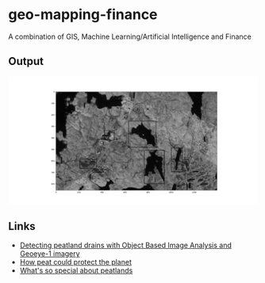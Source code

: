 # geo-mapping-finance
A combination of GIS, Machine Learning/Artificial Intelligence and Finance

## Output
![Bounding Box](Export/Bounding_Box.png)
## Links
* [Detecting peatland drains with Object Based Image Analysis and Geoeye-1 imagery](https://cbmjournal.biomedcentral.com/articles/10.1186/s13021-017-0075-z)
* [How peat could protect the planet](https://www.nature.com/articles/d41586-020-00355-3)
* [What's so special about peatlands](https://www.iucn-uk-peatlandprogramme.org/about-peatlands)
